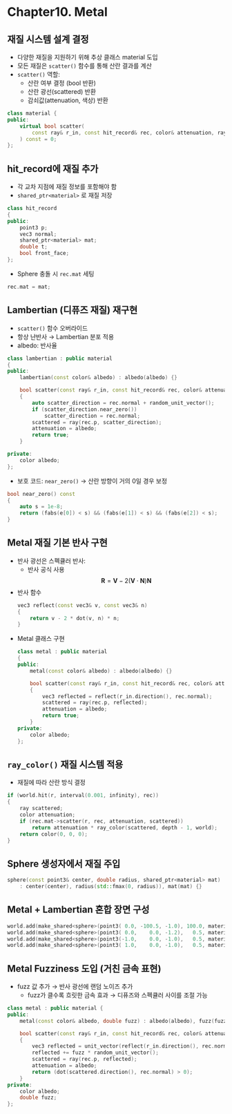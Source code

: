 # Chapter10. Metal

## 재질 시스템 설계 결정
- 다양한 재질을 지원하기 위해 추상 클래스 material 도입
- 모든 재질은 `scatter()` 함수를 통해 산란 결과를 계산
- `scatter()` 역할:
    - 산란 여부 결정 (bool 반환)
    - 산란 광선(scattered) 반환
    - 감쇠값(attenuation, 색상) 반환

```CPP
class material {
public:
    virtual bool scatter(
        const ray& r_in, const hit_record& rec, color& attenuation, ray& scattered
    ) const = 0;
};
```

## hit_record에 재질 추가
- 각 교차 지점에 재질 정보를 포함해야 함
- `shared_ptr<material>` 로 재질 저장

```CPP
class hit_record 
{
public:
    point3 p;
    vec3 normal;
    shared_ptr<material> mat;
    double t;
    bool front_face;
};
```

- Sphere 충돌 시 `rec.mat` 세팅

```CPP
rec.mat = mat;
```

## Lambertian (디퓨즈 재질) 재구현
- `scatter()` 함수 오버라이드
- 항상 난반사 → Lambertian 분포 적용
- albedo: 반사율

```CPP
class lambertian : public material 
{
public:
    lambertian(const color& albedo) : albedo(albedo) {}

    bool scatter(const ray& r_in, const hit_record& rec, color& attenuation, ray& scattered) const override 
    {
        auto scatter_direction = rec.normal + random_unit_vector();
        if (scatter_direction.near_zero())
            scatter_direction = rec.normal;
        scattered = ray(rec.p, scatter_direction);
        attenuation = albedo;
        return true;
    }

private:
    color albedo;
};
```

- 보호 코드: `near_zero()` → 산란 방향이 거의 0일 경우 보정

```CPP
bool near_zero() const 
{
    auto s = 1e-8;
    return (fabs(e[0]) < s) && (fabs(e[1]) < s) && (fabs(e[2]) < s);
}
```

## Metal 재질 기본 반사 구현
- 반사 광선은 스펙큘러 반사:
    - 반사 공식 사용
    $$
    \mathbf{R} = \mathbf{V} - 2(\mathbf{V} \cdot \mathbf{N}) \mathbf{N}
    $$
- 반사 함수
    ```CPP
    vec3 reflect(const vec3& v, const vec3& n)
    {
        return v - 2 * dot(v, n) * n;
    }
    ```
- Metal 클래스 구현
    ```CPP
    class metal : public material 
    {
    public:
        metal(const color& albedo) : albedo(albedo) {}

        bool scatter(const ray& r_in, const hit_record& rec, color& attenuation, ray& scattered) const override 
        {
            vec3 reflected = reflect(r_in.direction(), rec.normal);
            scattered = ray(rec.p, reflected);
            attenuation = albedo;
            return true;
        }
    private:
        color albedo;
    };
    ```

## `ray_color()` 재질 시스템 적용
- 재질에 따라 산란 방식 결정

```CPP
if (world.hit(r, interval(0.001, infinity), rec)) 
{
    ray scattered;
    color attenuation;
    if (rec.mat->scatter(r, rec, attenuation, scattered))
        return attenuation * ray_color(scattered, depth - 1, world);
    return color(0, 0, 0);
}
```

## Sphere 생성자에서 재질 주입

```CPP
sphere(const point3& center, double radius, shared_ptr<material> mat)
    : center(center), radius(std::fmax(0, radius)), mat(mat) {}
```

## Metal + Lambertian 혼합 장면 구성

```CPP
world.add(make_shared<sphere>(point3( 0.0, -100.5, -1.0), 100.0, material_ground));
world.add(make_shared<sphere>(point3( 0.0,    0.0, -1.2),   0.5, material_center));
world.add(make_shared<sphere>(point3(-1.0,    0.0, -1.0),   0.5, material_left));
world.add(make_shared<sphere>(point3( 1.0,    0.0, -1.0),   0.5, material_right));
```

## Metal Fuzziness 도입 (거친 금속 표현)
- fuzz 값 추가 → 반사 광선에 랜덤 노이즈 추가
    - fuzz가 클수록 흐릿한 금속 효과 → 디퓨즈와 스펙큘러 사이를 조절 가능
```CPP
class metal : public material {
public:
    metal(const color& albedo, double fuzz) : albedo(albedo), fuzz(fuzz < 1 ? fuzz : 1) {}

    bool scatter(const ray& r_in, const hit_record& rec, color& attenuation, ray& scattered) const override 
    {
        vec3 reflected = unit_vector(reflect(r_in.direction(), rec.normal));
        reflected += fuzz * random_unit_vector();
        scattered = ray(rec.p, reflected);
        attenuation = albedo;
        return (dot(scattered.direction(), rec.normal) > 0);
    }
private:
    color albedo;
    double fuzz;
};
```